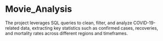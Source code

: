 # Movie_Analysis

The project leverages SQL queries to clean, filter, and analyze COVID-19-related data, extracting key statistics such as confirmed cases, recoveries, and mortality rates across different regions and timeframes.
